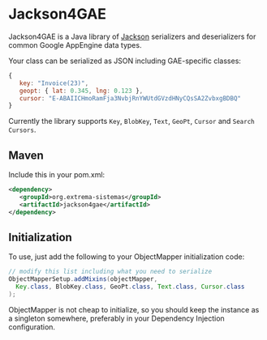 Jackson4GAE
===

Jackson4GAE is a Java library of [Jackson](http://jackson.codehaus.org/) serializers and deserializers for common Google AppEngine data types.

Your class can be serialized as JSON including GAE-specific classes:

```JavaScript
{
   key: "Invoice(23)",
   geopt: { lat: 0.345, lng: 0.123 },
   cursor: "E-ABAIICHmoRamFja3NvbjRnYWUtdGVzdHNyCQsSA2ZvbxgBDBQ"
}
```

Currently the library supports `Key`, `BlobKey`, `Text`, `GeoPt`, `Cursor` and `Search Cursors`.

Maven
---

Include this in your pom.xml:

```XML
<dependency>
   <groupId>org.extrema-sistemas</groupId>
   <artifactId>jackson4gae</artifactId>
</dependency>
```

Initialization
---

To use, just add the following to your ObjectMapper initialization code:

```Java
// modify this list including what you need to serialize
ObjectMapperSetup.addMixins(objectMapper,
  Key.class, BlobKey.class, GeoPt.class, Text.class, Cursor.class
);
```

ObjectMapper is not cheap to initialize, so you should keep the instance as a singleton somewhere, preferably in your Dependency Injection configuration.
